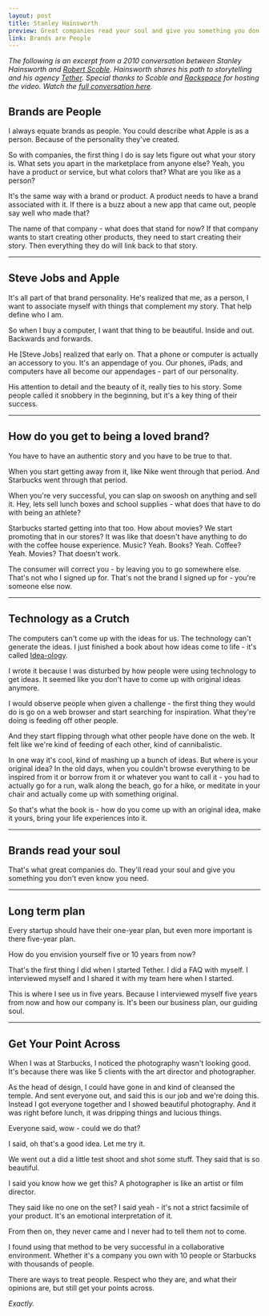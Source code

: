 ```yaml
---
layout: post
title: Stanley Hainsworth
preview: Great companies read your soul and give you something you don't even know you need.
link: Brands are People   
---
```


*The following is an excerpt from a 2010 conversation between Stanley Hainsworth and [Robert Scoble](https://twitter.com/Scobleizer). Hainsworth shares his path to storytelling and his agency [Tether](http://www.tetherinc.com/home.aspx). Special thanks to Scoble and [Rackspace](https://www.youtube.com/user/building43) for hosting the video. Watch the [full conversation here](https://www.youtube.com/watch?v=ejSSLzaJplw).* 


## Brands are People 

I always equate brands as people. You could describe what Apple is as a person. Because of the personality they've created. 

So with companies, the first thing I do is say lets figure out what your story is. What sets you apart in the marketplace from anyone else? Yeah, you have a product or service, but what colors that? What are you like as a person? 

It's the same way with a brand or product. A product needs to have a brand associated with it. If there is a buzz about a new app that came out, people say well who made that? 

The name of that company - what does that stand for now? If that company wants to start creating other products, they need to start creating their story. Then everything they do will link back to that story. 

* * *

## Steve Jobs and Apple 

It's all part of that brand personality. He's realized that me, as a person, I want to associate myself with things that complement my story. That help define who I am. 

So when I buy a computer, I want that thing to be beautiful. Inside and out. Backwards and forwards. 

He [Steve Jobs] realized that early on. That a phone or computer is actually an accessory to you. It's an appendage of you. Our phones, iPads, and computers have all become our appendages - part of our personality. 

His attention to detail and the beauty of it, really ties to his story. Some people called it snobbery in the beginning, but it's a key thing of their success. 

* * *

## How do you get to being a loved brand? 

You have to have an authentic story and you have to be true to that. 

When you start getting away from it, like Nike went through that period. And Starbucks went through that period. 

When you're very successful, you can slap on swoosh on anything and sell it. Hey, lets sell lunch boxes and school supplies - what does that have to do with being an athlete? 

Starbucks started getting into that too. How about movies? We start promoting that in our stores? It was like that doesn't have anything to do with the coffee house experience. Music? Yeah. Books? Yeah. Coffee? Yeah. Movies? That doesn't work. 

The consumer will correct you - by leaving you to go somewhere else. That's not who I signed up for. That's not the brand I signed up for - you're someone else now. 
 
* * * 

## Technology as a Crutch

The computers can't come up with the ideas for us. The technology can't generate the ideas. I just finished a book about how ideas come to life - it's called [Idea-ology](http://www.amazon.com/Idea-ology-Designers-Journey-Turning-Inspired/dp/1592535976). 

I wrote it because I was disturbed by how people were using technology to get ideas. It seemed like you don't have to come up with original ideas anymore. 

I would observe people when given a challenge - the first thing they would do is go on a web browser and start searching for inspiration. What they're doing is feeding off other people. 

And they start flipping through what other people have done on the web. It felt like we're kind of feeding of each other, kind of cannibalistic. 

In one way it's cool, kind of mashing up a bunch of ideas. But where is your original idea? In the old days, when you couldn't browse everything to be inspired from it or borrow from it or whatever you want to call it - you had to actually go for a run, walk along the beach, go for a hike, or meditate in your chair and actually come up with something original. 

So that's what the book is - how do you come up with an original idea, make it yours, bring your life experiences into it. 

* * * 

## Brands read your soul 

That's what great companies do. They'll read your soul and give you something you don't even know you need. 

* * * 

## Long term plan

Every startup should have their one-year plan, but even more important is there five-year plan. 

How do you envision yourself five or 10 years from now? 

That's the first thing I did when I started Tether. I did a FAQ with myself. I interviewed myself and I shared it with my team here when I started. 

This is where I see us in five years. Because I interviewed myself five years from now and how our company is. It's been our business plan, our guiding soul. 

* * * 

## Get Your Point Across

When I was at Starbucks, I noticed the photography wasn't looking good. It's because there was like 5 clients with the art director and photographer. 

As the head of design, I could have gone in and kind of cleansed the temple. And sent everyone out, and said this is our job and we're doing this. Instead I got everyone together and I showed beautiful photography. And it was right before lunch, it was dripping things and lucious things. 

Everyone said, wow - could we do that? 

I said, oh that's a good idea. Let me try it. 

We went out a did a little test shoot and shot some stuff. 
They said that is so beautiful. 

I said you know how we get this? A photographer is like an artist or film director. 

They said like no one on the set? I said yeah - it's not a strict facsimile of your product. It's an emotional interpretation of it. 

From then on, they never came and I never had to tell them not to come. 

I found using that method to be very successful in a collaborative environment. Whether it's a company you own with 10 people or Starbucks with thousands of people. 

There are ways to treat people. Respect who they are, and what their opinions are, but still get your points across.

*Exactly.*



